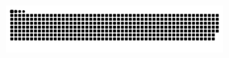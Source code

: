 <picture align="center">
  <source media="(prefers-color-scheme: dark)" srcset="https://raw.githubusercontent.com/tavares2005/tavares2005/output/github-contribution-grid-snake-dark.svg">
  <source media="(prefers-color-scheme: light)" srcset="https://raw.githubusercontent.com/tavares2005/tavares2005output/github-contribution-grid-snake-dark.svg">
  <img align="center" alt="github contribution grid snake animation" src="https://raw.githubusercontent.com/tavares2005/tavares2005/output/github-contribution-grid-snake.svg">
</picture>

